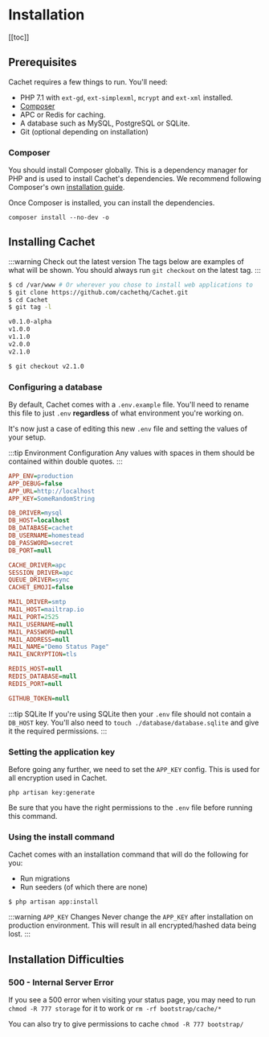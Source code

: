 # Installation

[[toc]]

## Prerequisites

Cachet requires a few things to run. You'll need:

- PHP 7.1 with `ext-gd`, `ext-simplexml`, `mcrypt` and `ext-xml` installed.
- [Composer](https://getcomposer.org)
- APC or Redis for caching.
- A database such as MySQL, PostgreSQL or SQLite.
- Git (optional depending on installation)

### Composer

You should install Composer globally. This is a dependency manager for PHP and is used to install Cachet's dependencies. We recommend following Composer's own [installation guide](https://getcomposer.org/download/).

Once Composer is installed, you can install the dependencies.

```shell
composer install --no-dev -o
```

## Installing Cachet

:::warning Check out the latest version
The tags below are examples of what will be shown. You should always run `git checkout` on the latest tag.
:::

```bash
$ cd /var/www # Or wherever you chose to install web applications to
$ git clone https://github.com/cachethq/Cachet.git
$ cd Cachet
$ git tag -l

v0.1.0-alpha
v1.0.0
v1.1.0
v2.0.0
v2.1.0

$ git checkout v2.1.0
```

### Configuring a database

By default, Cachet comes with a `.env.example` file. You'll need to rename this file to just `.env` **regardless** of what environment you're working on.

It's now just a case of editing this new `.env` file and setting the values of your setup.

:::tip Environment Configuration
Any values with spaces in them should be contained within double quotes.
:::

```ini
APP_ENV=production
APP_DEBUG=false
APP_URL=http://localhost
APP_KEY=SomeRandomString

DB_DRIVER=mysql
DB_HOST=localhost
DB_DATABASE=cachet
DB_USERNAME=homestead
DB_PASSWORD=secret
DB_PORT=null

CACHE_DRIVER=apc
SESSION_DRIVER=apc
QUEUE_DRIVER=sync
CACHET_EMOJI=false

MAIL_DRIVER=smtp
MAIL_HOST=mailtrap.io
MAIL_PORT=2525
MAIL_USERNAME=null
MAIL_PASSWORD=null
MAIL_ADDRESS=null
MAIL_NAME="Demo Status Page"
MAIL_ENCRYPTION=tls

REDIS_HOST=null
REDIS_DATABASE=null
REDIS_PORT=null

GITHUB_TOKEN=null
```

:::tip SQLite
If you're using SQLite then your `.env` file should not contain a `DB_HOST` key. You'll also need to `touch ./database/database.sqlite` and give it the required permissions.
:::

### Setting the application key

Before going any further, we need to set the `APP_KEY` config. This is used for all encryption used in Cachet.

```shell
php artisan key:generate
```

Be sure that you have the right permissions to the `.env` file before running this command.

### Using the install command

Cachet comes with an installation command that will do the following for you:

- Run migrations
- Run seeders (of which there are none)

```shell
$ php artisan app:install
```

:::warning `APP_KEY` Changes
Never change the `APP_KEY` after installation on production environment. This will result in all encrypted/hashed data being lost.
:::

## Installation Difficulties

### 500 - Internal Server Error

If you see a 500 error when visiting your status page, you may need to run `chmod -R 777 storage` for it to work or `rm -rf bootstrap/cache/*`

You can also try to give permissions to cache `chmod -R 777 bootstrap/`
